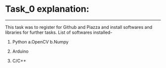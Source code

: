 # Task_0 explanation:
----------------------
This task was to register for Github and Piazza and install softwares and libraries for further tasks.
List of softwares installed-

1. Python
  a.OpenCV
  b.Numpy
 
2. Arduino

3. C/C++ 
